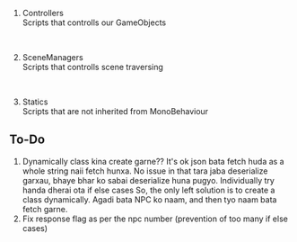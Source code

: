 1. Controllers<br>
Scripts that controlls our GameObjects
<br>

2. SceneManagers<br>
Scripts that controlls scene traversing
<br>

3. Statics <br>
Scripts that are not inherited from MonoBehaviour <br>


## To-Do<br>

1. Dynamically class kina create garne?? 
    It's ok json bata fetch huda as a whole string naii fetch hunxa. No issue in that tara jaba deserialize
    garxau, bhaye bhar ko sabai deserialize huna pugyo. Individually try handa dherai ota if else cases
    So, the only left solution is to create a class dynamically. Agadi bata NPC ko naam, and then tyo naam bata fetch garne.    
2. Fix response flag as per the npc number (prevention of too many if else cases)
